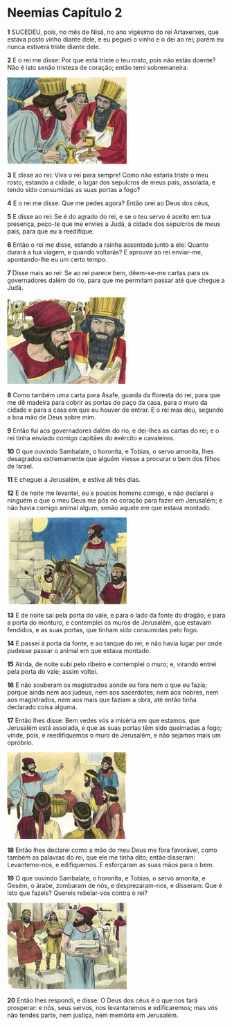 # Neemias Capítulo 2

**1** 	SUCEDEU, pois, no mês de Nisã, no ano vigésimo do rei Artaxerxes, que estava posto vinho diante dele, e eu peguei o vinho e o dei ao rei; porém eu nunca estivera triste diante dele.

**2** 	E o rei me disse: Por que está triste o teu rosto, pois não estás doente? Não é isto senão tristeza de coração; então temi sobremaneira.

![](../Images/SweetPublishing/16-2-1.jpg) 

**3** 	E disse ao rei: Viva o rei para sempre! Como não estaria triste o meu rosto, estando a cidade, o lugar dos sepulcros de meus pais, assolada, e tendo sido consumidas as suas portas a fogo?

**4** 	E o rei me disse: Que me pedes agora? Então orei ao Deus dos céus,

**5** 	E disse ao rei: Se é do agrado do rei, e se o teu servo é aceito em tua presença, peço-te que me envies a Judá, à cidade dos sepulcros de meus pais, para que eu a reedifique.

**6** 	Então o rei me disse, estando a rainha assentada junto a ele: Quanto durará a tua viagem, e quando voltarás? E aprouve ao rei enviar-me, apontando-lhe eu um certo tempo.

**7** 	Disse mais ao rei: Se ao rei parece bem, dêem-se-me cartas para os governadores dalém do rio, para que me permitam passar até que chegue a Judá.

![](../Images/SweetPublishing/16-2-2.jpg) 

**8** 	Como também uma carta para Asafe, guarda da floresta do rei, para que me dê madeira para cobrir as portas do paço da casa, para o muro da cidade e para a casa em que eu houver de entrar. E o rei mas deu, segundo a boa mão de Deus sobre mim.

**9** 	Então fui aos governadores dalém do rio, e dei-lhes as cartas do rei; e o rei tinha enviado comigo capitães do exército e cavaleiros.

**10** 	O que ouvindo Sambalate, o horonita, e Tobias, o servo amonita, lhes desagradou extremamente que alguém viesse a procurar o bem dos filhos de Israel.

**11** 	E cheguei a Jerusalém, e estive ali três dias.

**12** 	E de noite me levantei, eu e poucos homens comigo, e não declarei a ninguém o que o meu Deus me pôs no coração para fazer em Jerusalém; e não havia comigo animal algum, senão aquele em que estava montado.

![](../Images/SweetPublishing/16-2-3.jpg) 

**13** 	E de noite saí pela porta do vale, e para o lado da fonte do dragão, e para a porta do monturo, e contemplei os muros de Jerusalém, que estavam fendidos, e as suas portas, que tinham sido consumidas pelo fogo.

**14** 	E passei à porta da fonte, e ao tanque do rei; e não havia lugar por onde pudesse passar o animal em que estava montado.

**15** 	Ainda, de noite subi pelo ribeiro e contemplei o muro; e, virando entrei pela porta do vale; assim voltei.

**16** 	E não souberam os magistrados aonde eu fora nem o que eu fazia; porque ainda nem aos judeus, nem aos sacerdotes, nem aos nobres, nem aos magistrados, nem aos mais que faziam a obra, até então tinha declarado coisa alguma.

**17** 	Então lhes disse: Bem vedes vós a miséria em que estamos, que Jerusalém está assolada, e que as suas portas têm sido queimadas a fogo; vinde, pois, e reedifiquemos o muro de Jerusalém, e não sejamos mais um opróbrio.

![](../Images/SweetPublishing/16-2-4.jpg) 

**18** 	Então lhes declarei como a mão do meu Deus me fora favorável, como também as palavras do rei, que ele me tinha dito; então disseram: Levantemo-nos, e edifiquemos. E esforçaram as suas mãos para o bem.

**19** 	O que ouvindo Sambalate, o horonita, e Tobias, o servo amonita, e Gesém, o árabe, zombaram de nós, e desprezaram-nos, e disseram: Que é isto que fazeis? Quereis rebelar-vos contra o rei?

![](../Images/SweetPublishing/16-2-5.jpg) 

**20** 	Então lhes respondi, e disse: O Deus dos céus é o que nos fará prosperar: e nós, seus servos, nos levantaremos e edificaremos; mas vós não tendes parte, nem justiça, nem memória em Jerusalém.

